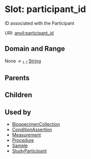 
# Slot: participant_id

ID associated with the Participant

URI: [anvil:participant_id](https://anvilproject.org/acr-harmonized-data-model/participant_id)


## Domain and Range

None &#8594;  <sub>1..1</sub> [String](types/String.md)

## Parents


## Children


## Used by

 * [BiospecimenCollection](BiospecimenCollection.md)
 * [ConditionAssertion](ConditionAssertion.md)
 * [Measurement](Measurement.md)
 * [Procedure](Procedure.md)
 * [Sample](Sample.md)
 * [StudyParticipant](StudyParticipant.md)
